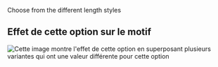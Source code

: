 Choose from the different length styles

## Effet de cette option sur le motif

![Cette image montre l'effet de cette option en superposant plusieurs variantes qui ont une valeur différente pour cette option](lunetius_length_sample.svg "Effet de cette option sur le motif")
